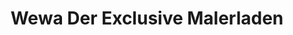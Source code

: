 ---
title: "Wewa Der Exclusive Malerladen"
url: /redwitz-a-d-rodach/wewa-der-exclusive-malerladen/
shop: Farben
---